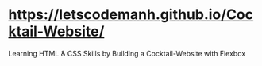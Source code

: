 # https://letscodemanh.github.io/Cocktail-Website/
Learning HTML &amp; CSS Skills by Building a Cocktail-Website with Flexbox
